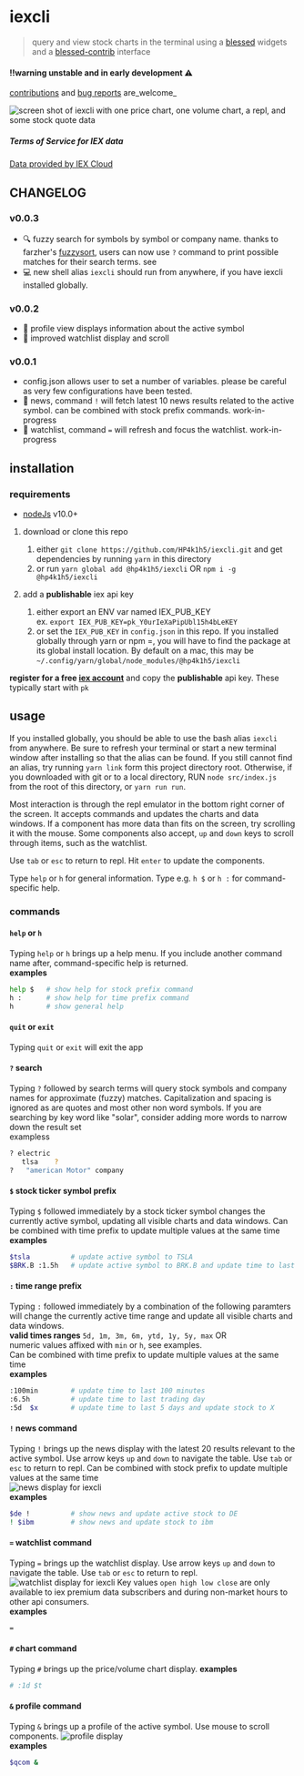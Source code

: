 # iexcli

> query and view stock charts in the terminal using a
> [blessed](https://github.com/chjj/blessed) widgets and a
> [blessed-contrib](https://github.com/yaronn/blessed-contrib) interface

#### !!warning unstable and in early development ⚠
[contributions](./.github/CONTRIBUTING.md) and [bug
reports](https://github.com/HP4k1h5/iexcli/issues/new?assignees=HP4k1h5&labels=bug&template=bug_report.md&title=basic)
are_welcome_

![screen shot of iexcli with one price chart, one volume chart, a repl, and
some stock quote data](img/iexcli.png)

##### Terms of Service for IEX data
[Data provided by IEX Cloud](https://iexcloud.io)

## CHANGELOG

### v0.0.3
- 🔍 fuzzy search for symbols by symbol or company name. thanks to farzher's
   [fuzzysort](https://github.com/farzher/fuzzysort), users can now use `?`
  command to print possible matches for their search terms. see [](#fuzzysort)
- 💻 new shell alias `iexcli` should run from anywhere, if you have iexcli
     installed globally.

### v0.0.2
- 📖 profile view displays information about the active symbol
- 📔 improved watchlist display and scroll

### v0.0.1
- config.json allows user to set a number of variables. please be careful as
    very few configurations have been tested.
- 📰 news, command `!` will fetch latest 10 news results related to the active
    symbol. can be combined with stock prefix commands. work-in-progress
- 📔 watchlist, command `=` will refresh and focus the watchlist.
    work-in-progress

## installation

### requirements
- [nodeJs](https://nodeJs.org) v10.0+

1) download or clone this repo
    1) either `git clone https://github.com/HP4k1h5/iexcli.git` and get
      dependencies by running `yarn` in this directory
    2) or run `yarn global add @hp4k1h5/iexcli`  OR  `npm i -g @hp4k1h5/iexcli`

2) add a **publishable** iex api key
    1) either export an ENV var named IEX_PUB_KEY  
    ex. `export IEX_PUB_KEY=pk_Y0urIeXaPipUbl15h4bLeKEY`
    2) or set the `IEX_PUB_KEY` in `config.json` in this repo. If you
    installed globally through yarn or npm =, you will have to find the
    package at its global install location. By default on a mac, this may be
    `~/.config/yarn/global/node_modules/@hp4k1h5/iexcli`

**register for a free [iex
account](https://iexcloud.io/cloud-login#/register)** and copy the **publishable** api key. These typically start with `pk`

## usage

If you installed globally, you should be able to use the bash alias `iexcli`
from anywhere. Be sure to refresh your terminal or start a new terminal window
after installing so that the alias can be found. If you still cannot find an
alias, try running `yarn link` form this project directory root. Otherwise, if
you downloaded with git or to a local directory, RUN
`node src/index.js` from the root of this directory, or `yarn run run`.

Most interaction is through the repl emulator in the bottom right corner of the
screen. It accepts commands and updates the charts and data windows. If a
component has more data than fits on the screen, try scrolling it with the
mouse. Some components also accept, `up` and `down` keys to scroll through
items, such as the watchlist.

Use `tab` or `esc` to return to repl. Hit `enter` to update the components.

Type `help` or `h` for general information. Type e.g. `h $` or `h :` for
command-specific help.

### commands

#### `help` or `h`
Typing `help` or `h` brings up a help menu. If you include another command
name after, command-specific help is returned.  
**examples**
```bash
help $   # show help for stock prefix command
h :      # show help for time prefix command
h        # show general help
```

#### `quit` or `exit`
Typing `quit` or `exit` will exit the app

#### `?` search
Typing `?` followed by search terms will query stock symbols and company names
for approximate (fuzzy) matches. Capitalization and spacing is ignored as are
quotes and most other non word symbols.
If you are searching by key word like "solar", consider adding more words to
narrow down the result set  
exampless  
```bash
? electric
   tlsa    ?  
?   "american Motor" company
```

#### `$` stock ticker symbol prefix
Typing `$` followed immediately by a stock ticker symbol changes the currently
active symbol, updating all visible charts and data windows. Can be combined
with time prefix to update multiple values at the same time  
**examples**
```bash
$tsla          # update active symbol to TSLA
$BRK.B :1.5h   # update active symbol to BRK.B and update time to last 90 minutes
```

#### `:` time range prefix
Typing `:` followed immediately by a combination of the following paramters
will change the currently active time range and update all visible charts and
data windows.  
**valid times ranges** `5d, 1m, 3m, 6m, ytd, 1y, 5y, max`  OR  
numeric values affixed with `min` or `h`, see examples.  
Can be combined with time prefix to update multiple values at the same time  
**examples**
```bash
:100min        # update time to last 100 minutes
:6.5h          # update time to last trading day
:5d  $x        # update time to last 5 days and update stock to X
```

#### `!` news command
Typing `!` brings up the news display with the latest 20 results relevant to
the active symbol. Use arrow keys `up` and `down` to navigate the table. Use
`tab` or `esc` to return to repl. Can be combined with stock prefix to update
multiple values at the same time  
![news display for iexcli](img/news.png)  
**examples**
```bash
$de !          # show news and update active stock to DE
! $ibm         # show news and update stock to ibm
```

#### `=` watchlist command
Typing `=` brings up the watchlist display. Use arrow keys `up` and `down` to
navigate the table. Use `tab` or `esc` to return to repl.  
![watchlist display for iexcli](img/watchlist.png) Key values `open high low
close` are only available to iex premium data subscribers and during
non-market hours to other api consumers.  
**examples**
```bash
=
```

#### `#` chart command
Typing `#` brings up the price/volume chart display.
**examples**
```bash
# :1d $t
```

#### `&` profile command
Typing `&` brings up a profile of the active symbol. Use mouse to scroll
components.
![profile display](img/profile.png)  
**examples**
```bash
$qcom &
```
